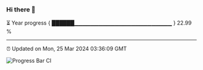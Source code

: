 ### Hi there 👋

⏳ Year progress { ██████▁▁▁▁▁▁▁▁▁▁▁▁▁▁▁▁▁▁▁▁▁▁▁▁ } 22.99 %

---

⏰ Updated on Mon, 25 Mar 2024 03:36:09 GMT

![Progress Bar CI](https://github.com/IshwaranRudhara/GIT-ACTION/workflows/Progress%20Bar%20CI/badge.svg)
